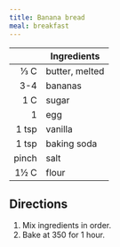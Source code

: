 ```yaml
---
title: Banana bread
meal: breakfast
---
```


|| Ingredients |
|-:|-|
⅓ C   | butter, melted
3-4   | bananas
1 C   | sugar
1     | egg
1 tsp | vanilla
1 tsp | baking soda
pinch | salt
1½ C  | flour

## Directions

1. Mix ingredients in order.
2. Bake at 350 for 1 hour.
